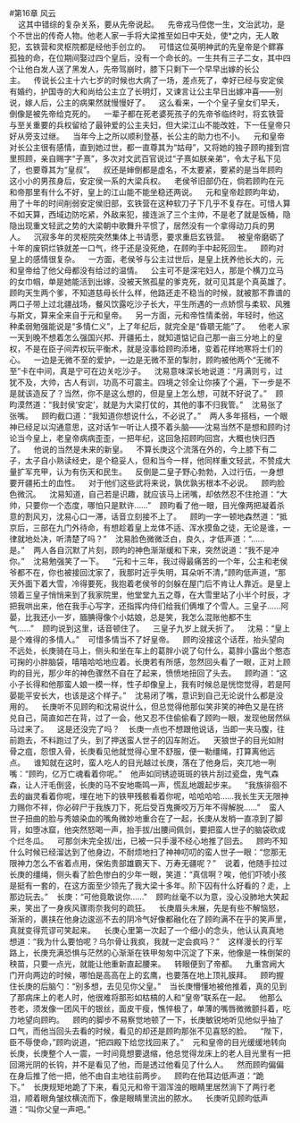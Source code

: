 #第16章 风云<br />    这其中错综的复杂关系，要从先帝说起。    先帝戎马倥偬一生，文治武功，是个不世出的传奇人物。他老人家一手将大梁推至如日中天处，使*之内，无人敢犯，玄铁营和灵枢院都是经他手创立的。    可惜这位英明神武的先皇帝是个鳏寡孤独的命，在位期间娶过四个皇后，没有一个命长的。一生共有三子二女，其中四个让他白发人送了黑发人，先帝驾崩时，膝下只剩下一个早早出嫁的长公主。    传说长公主十六七岁的时候也大病了一场，差点死了，幸好已经与安定侯有婚约，护国寺的大和尚给公主立了长明灯，又谏言让公主早日出嫁冲喜——别说，嫁人后，公主的病果然就慢慢好了。    这么看来，一个个皇子皇女们早夭，倒像是被先帝给克死的。    一辈子都在死老婆死孩子的先帝爷临终时，将玄铁营与至关重要的兵权留给了最钟爱的公主夫妇，但大梁江山不能改姓，下一任皇帝只好从旁支过继。    当年今上之所以顺利登基，长公主的助力也不小。    元和皇帝对长公主很有感情，直到她过世，都一直尊其为“姑母”，又将她的独子顾昀接到宫里照顾，亲自赐字“子熹”，多次对文武百官说过“子熹如朕亲弟”，令太子私下见了，也要尊其为“皇叔”。    叔还是婶倒都是虚名，不太要紧，要紧的是当年顾昀这小小的男孩身后，安定侯一系的大梁兵权。    老侯爷旧部仍在，倘若顾昀在元和帝那里有什么不好，皇上的江山能不能坐稳还两说。    元和皇帝趁顾昀年幼，用了十年的时间削弱安定侯旧部，玄铁营在这种软刀子下几乎不复存在。可惜人算不如天算，西域边防吃紧，外敌来犯，接连派了三个主帅，不是老了就是饭桶，隐隐出现重文轻武之势的大梁朝中歌舞升平惯了，居然没有一个拿得动刀兵的男人。    沉寂多年的灵枢院突然集体上书请愿，要求重启玄铁营。    被皇帝磨砺了十年的废铜烂铁就差一口气，终于还是没死绝，在顾昀手中起死回生。    顾昀对皇上的感情很复杂。    一方面，老侯爷与公主过世后，是皇上抚养他长大的，元和皇帝给了他父母都没有给过的温情。    公主可不是深宅妇人，那是个横刀立马的女巾帼，单是她能活到出嫁，没被天煞孤星的爹克死，就可见其是个真英雄了。顾昀天生两个爹，不知道慈母长什么样，他路还走不稳当的时候，就被那不靠谱的两口子带上过北疆战场，餐风饮露吃沙子长大，平生所遇的一点娇惯与柔软、风雅与斯文，算来全来自于元和皇帝。    另一方面，元和帝性情柔弱，年轻时，他这种柔弱勉强能说是“多情仁义”，上了年纪后，就完全是“昏聩无能”了。    他老人家一天到晚不想着怎么强国兴邦、开疆拓土，就知道惦记自己那一亩三分地上的皇权，不是在臣子间弄权玩平衡术，就是没事给顾昀添堵，变着花样地寒将士们的心。    一边是无微不至的爱护，一边是无微不至的掣肘，顾昀被他两个“无微不至”卡在中间，真是宁可在边关吃沙子。    沈易意味深长地说道：“月满则亏，过犹不及，大帅，古人有训，功高不可震主。四境之邻全让你揍了个遍，下一步是不是就该造反了？当然，你不是这么想的，但是皇上怎么想，可就不好说了。”    顾昀漠然道：“我封侯‘安定’，就是为大梁打仗的，其他的事不归我管。”    沈易张了张嘴。    顾昀截口道：“我知道你想说什么，不必说了。”    两人多年搭档，一个眼神已经足以沟通意思，这对话乍一听让人摸不着头脑——沈易当然不是想和顾昀讨论当今皇上，老皇帝病病歪歪，一把年纪，这回急招顾昀回宫，大概也快归西了。    他说的当然是未来的新皇。    不算长庚这个流落在外的，今上膝下有二子，太子自小熟读经史，是个稳妥人，但和当今一样，他同样重文轻武，不赞成大量扩军充甲，认为有伤天和民生。    反倒是二皇子野心勃勃，入过行伍，一身想要开疆拓土的血性。    对于他们这些武将来说，孰优孰劣根本不必说。    顾昀脸色微沉。    沈易知道，自己若是识趣，就应该马上闭嘴，却依然忍不住抢道：“大帅，只要你一个态度，哪怕只是默许……”    顾昀看了他一眼，目光像两把凝着杀意的割风刃，沈易心口一滞，话音立刻接不上了。    顾昀一字一顿地森然道：“抵京后，三部在九门外待命，有想趁着皇上龙体不适、浑水摸鱼之徒，无论是谁，一律就地处决，听清楚了吗？”    沈易脸色微微泛白，良久，才低声道：“……是。”    两人各自沉默了片刻，顾昀的神色渐渐缓和下来，突然说道：“我不是冲你。”    沈易勉强笑了一下。    “元和十三年，我过得最痛苦的一个年，公主和老侯爷都不在，你也被接回沈家了，我那时近乎失明，耳朵听不清，”顾昀低声道，“那天外面下着大雪，冷得要死，我抱着老侯爷的剑躲在屋门后不肯让人靠近。是皇上领着三皇子悄悄来到了我家院里，他堂堂九五之尊，在大雪里站了小半个时辰，才把我哄出来，他在我手心写字，还指挥内侍们给我们俩堆了个雪人。三皇子……阿晏，比我还小一岁，腼腆得像个小姑娘，总是笑，我怎么混账他都不生气……”    顾昀说到这里，话音顿住了。    三皇子九岁上就夭折了。    沈易：“皇上是个难得的多情人。”    可惜多情当不了好皇帝。    顾昀没接这个话茬，抬头望向不远处，长庚骑在马上，侧头和坐在车上的葛胖小说了句什么，葛胖小露出个憨态可掬的小胖脑袋，嘻嘻哈哈地应着。长庚若有所感，忽然回头看了一眼，正对上顾昀的目光，那少年的神色骤然不自在了起来，愤愤地扭回了头去。    顾昀道：“这小子长得和他那蛮人娘一模一样，性子却像皇上，我有时候总是恍惚觉得，若是阿晏能平安长大，也该是这个样子。”    沈易闭了嘴，意识到自己无论说什么都是没用的。    长庚听不见顾昀和沈易说什么，但总觉得他那似笑非笑的神色又是在挤兑自己，简直如芒在背，过了一会，他又忍不住偷偷看了顾昀一眼，发现他居然纵马过来了。    这是还没完了吗？    长庚一点也不想跟他说话，当即一夹马腹，往前跑去，不料跑过了头，到了押送蛮人世子的囚车附近。    天狼世子的目光如附骨之疽，怨恨入骨，长庚看见他就觉得心里不舒服，便一勒缰绳，打算离他远点。    谁知就在这时，蛮人吃人的目光越过长庚，落在了他身后，突兀地一咧嘴：“顾昀，亿万亡魂看着你呢。”    他声如同锈迹斑斑的铁片刮过瓷盘，鬼气森森，让人汗毛倒竖，长庚的马不安地嘶鸣一声，慌乱地踱起步来。    “我族徘徊不去的幽灵看着你呢，埋在地下的铁甲残骸看着你呢，哈哈哈哈……我长生天无限神力赐你不祥，你必碎尸于我族刀下，死后受百鬼撕咬万万年不得解脱……”    蛮人世子扭曲的脸与秀娘染血的嘴角微妙地重合在了一起，长庚从发梢一直凉到了脚背，如堕冰窟，他突然怒喝一声，抬手拔/出腰间佩剑，要把蛮人世子的脑袋砍成个烂冬瓜。    可那剑未完全拔/出，已被一只手漫不经心地推了回去。    顾昀不知什么时候已经溜达到了他身边，不耐烦地扫了神神叨叨的蛮人世子一眼：“您那无限神力怎么不省着点用，保佑贵部雄霸天下、万寿无疆呢？”    说着，他随手拉过长庚的缰绳，侧头看了脸色惨白的少年一眼，笑道：“真信啊？唉，他们吓唬小孩是挺有一套的，在这方面至少领先了我大梁十多年。阶下囚有什么好看的？走，上那边玩去。”    长庚：“可他竟敢说你……”    顾昀丝毫不以为意，没心没肺地大笑起来，笑出了一身疾风骤雨奈我何的疏狂。    长庚眉头未展，先是有些不解恼怒，渐渐的，裹挟在他身边逡巡不去的阴冷气好像都融化在了顾昀满不在乎的笑声里，真就变得荒谬可笑起来。    长庚心里第一次起了一个细小的念头，他认认真真地想道：“我为什么要怕呢？乌尔骨让我疯，我就一定会疯吗？”    这样漫长的行军路上，长庚充满恐惧与茫然的心渐渐在铁甲匆匆中沉淀了下来，他像是一株倒架的秧苗，只要一点光，就能让他重新直起腰来。    转眼便到了帝都。    九重宫阙大门开向两边的时候，哪怕是高高在上的玄鹰，也要落在地上顶礼膜拜。    顾昀握住长庚的后脑勺：“别多想，去见见你父皇。”    当长庚懵懂地被他推着，真的见到了那病床上的老人时，他很难将那形如枯槁的人和“皇帝”联系在一起。    他那么苍老，须发像一团风干的银丝，面皮干瘦，憔悴极了，单薄的嘴唇微微颤抖着，吃力地望向顾昀。    顾昀的脚步不易察觉地顿了一下，长庚敏锐地听见他似乎抽了口气，而他当回头去看的时候，看见的却还是顾昀那张不见喜怒的脸。    “陛下，臣不辱使命，”顾昀说道，“把四殿下给您找回来了。”    元和皇帝的目光缓缓地转向长庚，长庚整个人一震，一时间竟想要退缩，他总觉得龙床上的老人目光里有一把回溯光阴的长钩，并不是看见了他，而是透过他看见了什么人。    然而顾昀偏偏在身后推了他一把，他不由自主地往前两步。    顾昀在他耳边低声道：“跪下。”    长庚规矩地跪了下来，看见元和帝干涸浑浊的眼睛里居然淌下了两行老泪，顺着眼角皱纹横流而下，像是眼睛里流出的脓水。    长庚听见顾昀低声道：“叫你父皇一声吧。”